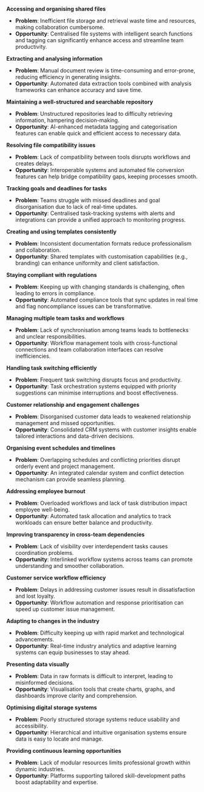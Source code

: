 **Accessing and organising shared files**  
  - **Problem**: Inefficient file storage and retrieval waste time and resources, making collaboration cumbersome.  
  - **Opportunity**: Centralised file systems with intelligent search functions and tagging can significantly enhance access and streamline team productivity.  

**Extracting and analysing information**  
  - **Problem**: Manual document review is time-consuming and error-prone, reducing efficiency in generating insights.  
  - **Opportunity**: Automated data extraction tools combined with analysis frameworks can enhance accuracy and save time.  

**Maintaining a well-structured and searchable repository**  
  - **Problem**: Unstructured repositories lead to difficulty retrieving information, hampering decision-making.  
  - **Opportunity**: AI-enhanced metadata tagging and categorisation features can enable quick and efficient access to necessary data.  

**Resolving file compatibility issues**  
  - **Problem**: Lack of compatibility between tools disrupts workflows and creates delays.  
  - **Opportunity**: Interoperable systems and automated file conversion features can help bridge compatibility gaps, keeping processes smooth.  

**Tracking goals and deadlines for tasks**  
  - **Problem**: Teams struggle with missed deadlines and goal disorganisation due to lack of real-time updates.  
  - **Opportunity**: Centralised task-tracking systems with alerts and integrations can provide a unified approach to monitoring progress.  

**Creating and using templates consistently**  
  - **Problem**: Inconsistent documentation formats reduce professionalism and collaboration.  
  - **Opportunity**: Shared templates with customisation capabilities (e.g., branding) can enhance uniformity and client satisfaction.  

**Staying compliant with regulations**  
  - **Problem**: Keeping up with changing standards is challenging, often leading to errors in compliance.  
  - **Opportunity**: Automated compliance tools that sync updates in real time and flag noncompliance issues can be transformative.  

**Managing multiple team tasks and workflows**  
  - **Problem**: Lack of synchronisation among teams leads to bottlenecks and unclear responsibilities.  
  - **Opportunity**: Workflow management tools with cross-functional connections and team collaboration interfaces can resolve inefficiencies.  

 **Handling task switching efficiently**  
  - **Problem**: Frequent task switching disrupts focus and productivity.  
  - **Opportunity**: Task orchestration systems equipped with priority suggestions can minimise interruptions and boost effectiveness.  

**Customer relationship and engagement challenges**  
  - **Problem**: Disorganised customer data leads to weakened relationship management and missed opportunities.  
  - **Opportunity**: Consolidated CRM systems with customer insights enable tailored interactions and data-driven decisions.  

**Organising event schedules and timelines**  
  - **Problem**: Overlapping schedules and conflicting priorities disrupt orderly event and project management.  
  - **Opportunity**: An integrated calendar system and conflict detection mechanism can provide seamless planning.  

**Addressing employee burnout**  
  - **Problem**: Overloaded workflows and lack of task distribution impact employee well-being.  
  - **Opportunity**: Automated task allocation and analytics to track workloads can ensure better balance and productivity.  

**Improving transparency in cross-team dependencies**  
  - **Problem**: Lack of visibility over interdependent tasks causes coordination problems.  
  - **Opportunity**: Interlinked workflow systems across teams can promote understanding and smoother collaboration.  

**Customer service workflow efficiency**  
  - **Problem**: Delays in addressing customer issues result in dissatisfaction and lost loyalty.  
  - **Opportunity**: Workflow automation and response prioritisation can speed up customer issue management.  

**Adapting to changes in the industry**  
  - **Problem**: Difficulty keeping up with rapid market and technological advancements.  
  - **Opportunity**: Real-time industry analytics and adaptive learning systems can equip businesses to stay ahead.  

**Presenting data visually**  
  - **Problem**: Data in raw formats is difficult to interpret, leading to misinformed decisions.  
  - **Opportunity**: Visualisation tools that create charts, graphs, and dashboards improve clarity and comprehension.  

**Optimising digital storage systems**  
  - **Problem**: Poorly structured storage systems reduce usability and accessibility.  
  - **Opportunity**: Hierarchical and intuitive organisation systems ensure data is easy to locate and manage.  

**Providing continuous learning opportunities**  
  - **Problem**: Lack of modular resources limits professional growth within dynamic industries.  
  - **Opportunity**: Platforms supporting tailored skill-development paths boost adaptability and expertise.

